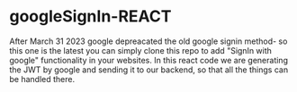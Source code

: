 # googleSignIn-REACT
After March 31 2023 google depreacated the old google signin method- so this one is the latest you can simply clone this repo to add "SignIn with google" functionality in your websites. In this react code we are generating the JWT by google and sending it to our backend, so that all the things can be handled there.
